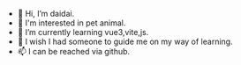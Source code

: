 - 👋 Hi, I’m daidai.
- 👀 I'm interested in pet animal.
- 🌱 I’m currently learning vue3,vite,js.
- 💞️ I wish I had someone to guide me on my way of learning.
- 📫 I can be reached via github.

<!---
daidaibg/daidaibg is a ✨ special ✨ repository because its `README.md` (this file) appears on your GitHub profile.
You can click the Preview link to take a look at your changes.
--->
